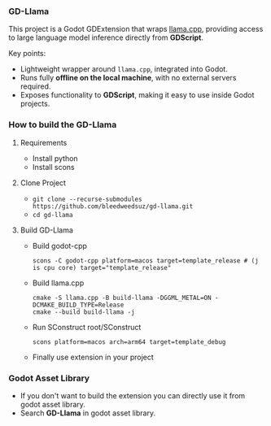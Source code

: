 ### GD-Llama

This project is a Godot GDExtension that wraps [llama.cpp](https://github.com/ggerganov/llama.cpp), providing access to large language model inference directly from **GDScript**.

Key points:
- Lightweight wrapper around `llama.cpp`, integrated into Godot.  
- Runs fully **offline on the local machine**, with no external servers required.  
- Exposes functionality to **GDScript**, making it easy to use inside Godot projects.

### How to build the GD-Llama

1. Requirements
    - Install python
    - Install scons

2. Clone Project
    - `git clone --recurse-submodules https://github.com/bleedweedsuz/gd-llama.git`
    - `cd gd-llama`

3. Build GD-Llama
    - Build godot-cpp
        ```
        scons -C godot-cpp platform=macos target=template_release # (j is cpu core) target="template_release"
        ```
    - Build llama.cpp
        ```
        cmake -S llama.cpp -B build-llama -DGGML_METAL=ON -DCMAKE_BUILD_TYPE=Release
        cmake --build build-llama -j
        ```
    - Run SConstruct root/SConstruct
        ```
        scons platform=macos arch=arm64 target=template_debug
        ```
    - Finally use extension in your project

### Godot Asset Library

- If you don't want to build the extension you can directly use it from godot asset library.
- Search **GD-Llama** in godot asset library.
